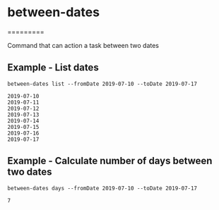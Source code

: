 # between-dates
=========

Command that can action a task between two dates

Example - List dates
----------------

```
between-dates list --fromDate 2019-07-10 --toDate 2019-07-17

2019-07-10
2019-07-11
2019-07-12
2019-07-13
2019-07-14
2019-07-15
2019-07-16
2019-07-17
```


Example - Calculate number of days between two dates
----------------

```
between-dates days --fromDate 2019-07-10 --toDate 2019-07-17

7
```